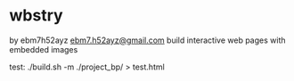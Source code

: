 # wbstry
by ebm7h52ayz ebm7.h52ayz@gmail.com
build interactive web pages with embedded images

test:
./build.sh -m ./project_bp/ > test.html
